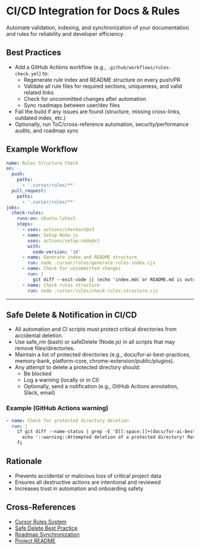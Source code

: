 # CI/CD Integration for Docs & Rules

Automate validation, indexing, and synchronization of your documentation and rules for reliability and developer efficiency.

## Best Practices
- Add a GitHub Actions workflow (e.g., `.github/workflows/rules-check.yml`) to:
  - Regenerate rule index and README structure on every push/PR
  - Validate all rule files for required sections, uniqueness, and valid related links
  - Check for uncommitted changes after automation
  - Sync roadmaps between user/dev files
- Fail the build if any issues are found (structure, missing cross-links, outdated index, etc.)
- Optionally, run ToC/cross-reference automation, security/performance audits, and roadmap sync

## Example Workflow
```yaml
name: Rules Structure Check
on:
  push:
    paths:
      - '.cursor/rules/**'
  pull_request:
    paths:
      - '.cursor/rules/**'
jobs:
  check-rules:
    runs-on: ubuntu-latest
    steps:
      - uses: actions/checkout@v3
      - name: Setup Node.js
        uses: actions/setup-node@v3
        with:
          node-version: '18'
      - name: Generate index and README structure
        run: node .cursor/rules/generate-rules-index.cjs
      - name: Check for uncommitted changes
        run: |
          git diff --exit-code || (echo 'index.mdc or README.md is outdated. Please run generate-rules-index.cjs and commit the result.' && exit 1)
      - name: Check rules structure
        run: node .cursor/rules/check-rules-structure.cjs
```

---

## Safe Delete & Notification in CI/CD

- All automation and CI scripts must protect critical directories from accidental deletion.
- Use safe_rm (bash) or safeDelete (Node.js) in all scripts that may remove files/directories.
- Maintain a list of protected directories (e.g., docs/for-ai-best-practices, memory-bank, platform-core, chrome-extension/public/plugins).
- Any attempt to delete a protected directory should:
  - Be blocked
  - Log a warning (locally or in CI)
  - Optionally, send a notification (e.g., GitHub Actions annotation, Slack, email)

### Example (GitHub Actions warning)
```yaml
- name: Check for protected directory deletion
  run: |
    if git diff --name-status | grep -E 'D[[:space:]]+(docs/for-ai-best-practices|memory-bank|platform-core|chrome-extension/public/plugins)'; then
      echo '::warning::Attempted deletion of a protected directory! Review required.'
    fi
```

## Rationale
- Prevents accidental or malicious loss of critical project data
- Ensures all destructive actions are intentional and reviewed
- Increases trust in automation and onboarding safety

## Cross-References
- [Cursor Rules System](./cursor-rules-system.md)
- [Safe Delete Best Practice](./README.md)
- [Roadmap Synchronization](./roadmap-sync.md)
- [Project README](../../README.md) 